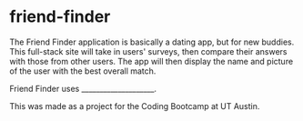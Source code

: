 # friend-finder

The Friend Finder application is basically a dating app, but for new buddies. This full-stack site will take in users' surveys, then compare their answers with those from other users. The app will then display the name and picture of the user with the best overall match.

Friend Finder uses ____________________.

This was made as a project for the Coding Bootcamp at UT Austin.